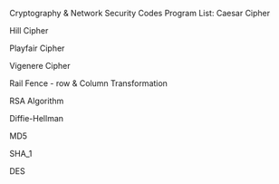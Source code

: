 Cryptography & Network Security Codes
Program List:
Caesar Cipher

Hill Cipher

Playfair Cipher

Vigenere Cipher

Rail Fence - row & Column Transformation

RSA Algorithm

Diffie-Hellman

MD5

SHA_1

DES
